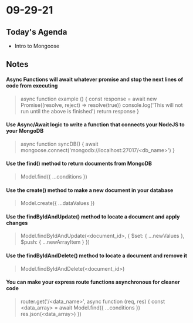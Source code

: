 # 09-29-21

## Today's Agenda
- Intro to Mongoose


## Notes

#### Async Functions will await whatever promise and stop the next lines of code from executing
> async function example () {
>   const response = await new Promise((resolve, reject) => resolve(true))
>   console.log('This will not run until the above is finished')
>   return response
> }

#### Use Async/Await logic to write a function that connects your NodeJS to your MongoDB
> async function syncDB() { await mongoose.connect('mongodb://localhost:27017/<db_name>') }

#### Use the find() method to return documents from MongoDB
> Model.find({ ...conditions })

#### Use the create() method to make a new document in your database
> Model.create({ ...dataValues })

#### Use the findByIdAndUpdate() method to locate a document and apply changes
> Model.findByIdAndUpdate(<document_id>, { $set: { ...newValues }, $push: { ...newArrayItem } })

#### Use the findByIdAndDelete() method to locate a document and remove it
> Model.findByIdAndDelete(<document_id>)

#### You can make your express route functions asynchronous for cleaner code
> router.get('/<data_name>', async function (req, res) {
>   const <data_array> = await Model.find({ ...conditions })
>   res.json(<data_array>)
> })

